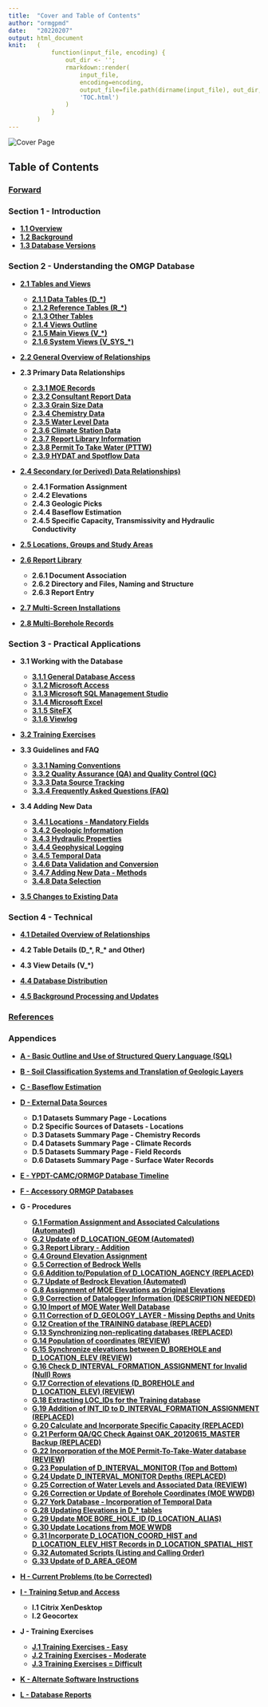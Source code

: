 ```yaml
---
title:  "Cover and Table of Contents"
author: "ormgpmd"
date:   "20220207"
output: html_document
knit:   (
            function(input_file, encoding) {
                out_dir <- '';
                rmarkdown::render(
                    input_file,
                    encoding=encoding,
                    output_file=file.path(dirname(input_file), out_dir,
                    'TOC.html')
                )
            }
        )
---
```


![Cover Page](/database-manual/Cover/cover.jpg)

## Table of Contents

### [Forward](/database-manual/Forward/Forward.html)

### Section 1 - Introduction

* **[1.1 Overview](/database-manual/01_Introduction/01_01-02_Overview_and_Background.html)**
* **[1.2 Background](/database-manual/01_Introduction/01_01-02_Overview_and_Background.html)**
* **[1.3 Database Versions](/database-manual/01_Introduction/01_03_Database_Versions.html)**

### Section 2 - Understanding the OMGP Database

* **[2.1 Tables and Views](/database-manual/02_Understanding_ORMGP_Database/02_01_Tables_and_Views/02_01_Tables_and_Views.html)**

    + **[2.1.1 Data Tables (D_\*)](/database-manual/02_Understanding_ORMGP_Database/02_01_Tables_and_Views/02_01_01_Data_Tables.html)**
    + **[2.1.2 Reference Tables (R_\*)](/database-manual/02_Understanding_ORMGP_Database/02_01_Tables_and_Views/02_01_02_Reference_Tables.html)**
    + **[2.1.3 Other Tables](/database-manual/02_Understanding_ORMGP_Database/02_01_Tables_and_Views/02_01_03_Other_Tables.html)**
    + **[2.1.4 Views Outline](/database-manual/02_Understanding_ORMGP_Database/02_01_Tables_and_Views/02_01_04_Views.html)**
    + **[2.1.5 Main Views (V_\*)](/database-manual/02_Understanding_ORMGP_Database/02_01_Tables_and_Views/02_01_05_Main_Views.html)**
    + **[2.1.6 System Views (V_SYS_\*)](/database-manual/02_Understanding_ORMGP_Database/02_01_Tables_and_Views/02_01_06_System_Views.html)**

* **[2.2 General Overview of Relationships](/database-manual/02_Understanding_ORMGP_Database/02_02_General_Overview_of_Relationships/02_02_General_Overview_of_Relationships.html)**

* **2.3 Primary Data Relationships**

    + **[2.3.1 MOE Records](/database-manual/02_Understanding_ORMGP_Database/02_03_Primary_Data_Relationships/02_03_01_MOE_Records.html)**
    + **[2.3.2 Consultant Report Data](/database-manual/02_Understanding_ORMGP_Database/02_03_Primary_Data_Relationships/02_03_02_Consultant_Report.html)**
    + **[2.3.3 Grain Size Data](/database-manual/02_Understanding_ORMGP_Database/02_03_Primary_Data_Relationships/02_03_03_Grain_Size.html)**
    + **[2.3.4 Chemistry Data](/database-manual/02_Understanding_ORMGP_Database/02_03_Primary_Data_Relationships/02_03_04_Chemistry.html)**
    + **[2.3.5 Water Level Data](/database-manual/02_Understanding_ORMGP_Database/02_03_Primary_Data_Relationships/02_03_05_Water_Level.html)**
    + **[2.3.6 Climate Station Data](/database-manual/02_Understanding_ORMGP_Database/02_03_Primary_Data_Relationships/02_03_06_Climate_Station.html)**
    + **[2.3.7 Report Library Information](/database-manual/02_Understanding_ORMGP_Database/02_03_Primary_Data_Relationships/02_03_07_Report_Library.html)**
    + **[2.3.8 Permit To Take Water (PTTW)](/database-manual/02_Understanding_ORMGP_Database/02_03_Primary_Data_Relationships/02_03_08_PTTW.html)**
    + **[2.3.9 HYDAT and Spotflow Data](/database-manual/02_Understanding_ORMGP_Database/02_03_Primary_Data_Relationships/02_03_09_HYDAT.html)**

* **[2.4 Secondary (or Derived) Data Relationships)](/database-manual/02_Understanding_ORMGP_Database/02_04_Secondary_Data_Relationships/02_04_Secondary_Data_Relationships.html)**

    + **2.4.1 Formation Assignment**
    + **2.4.2 Elevations**
    + **2.4.3 Geologic Picks**
    + **2.4.4 Baseflow Estimation**
    + **2.4.5 Specific Capacity, Transmissivity and Hydraulic Conductivity**

* **[2.5 Locations, Groups and Study Areas](/database-manual/02_Understanding_ORMGP_Database/02_05_Locations_Groups_and_Study_Areas/02_05_Locations_Groups_and_Study_Areas.html)**

* **[2.6 Report Library](/database-manual/02_Understanding_ORMGP_Database/02_06_Report_Library/02_06_Report_Library.html)**

    + **2.6.1 Document Association**
    + **2.6.2 Directory and Files, Naming and Structure**
    + **2.6.3 Report Entry**

* **[2.7 Multi-Screen Installations](/database-manual/02_Understanding_ORMGP_Database/02_07_Multi-Screen_Installations/02_07_Multi-Screen_Installations.html)**

* **[2.8 Multi-Borehole Records](/database-manual/02_Understanding_ORMGP_Database/02_08_Multi-Borehole_Records/02_08_Multi-Borehole_Records.html)**

### Section 3 - Practical Applications

* **3.1 Working with the Database**

    + **[3.1.1 General Database Access](/database-manual/03_01_Working_with_the_Database/03_01_01_Datbase_Access.html)**
    + **[3.1.2 Microsoft Access](/database-manual/03_01_Working_with_the_Database/03_01_02_MS_Access.html)**
    + **[3.1.3 Microsoft SQL Management Studio](/database-manual/03_01_Working_with_the_Database/03_01_03_MSSQLMS.html)** 
    + **[3.1.4 Microsoft Excel](/database-manual/03_01_Working_with_the_Database/03_01_04_MS_Excel.html)**
    + **[3.1.5 SiteFX](/database-manual/03_01_Working_with_the_Database/03_01_05_SiteFX.html)**
    + **[3.1.6 Viewlog](/database-manual/03_01_Working_with_the_Database/03_01_06_Viewlog.html)**

* **[3.2 Training Exercises](/database-manual/03_02_Training_Exercises/03_02_Training_Exercises.html)**

* **3.3 Guidelines and FAQ**

    + **[3.3.1 Naming Conventions](/database-manual/03_Practical_Apllications/03_03_Guidelines_and_FAQ/03_03_01_Naming_Conventions.html)**
    + **[3.3.2 Quality Assurance (QA) and Quality Control (QC)](/database-manual/03_Practical_Applications/03_03_Guidelines_and_FAQ/03_03_02_QA-QC.html)**
    + **[3.3.3 Data Source Tracking](/database-manual/03_Practical_Applications/03_03_Guidelines_and_FAQ/03_03_03_Data_Source_Tracking.html)**
    + **[3.3.4 Frequently Asked Questions (FAQ)](/database-manual/03_Practical_Applications/03_03_Guidelines_and_FAQ/03_03_04_FAQ.html)**

* **3.4 Adding New Data**

    + **[3.4.1 Locations - Mandatory Fields](/database-manual/03_Practical_Applications/03_04_Adding_New_Data/03_04_01-06_Guidelines.html)**
    + **[3.4.2 Geologic Information](/database-manual/03_Practical_Applications/03_04_Adding_New_Data/03_04_01-06_Guidelines.html)**
    + **[3.4.3 Hydraulic Properties](/database-manual/03_Practical_Applications/03_04_Adding_New_Data/03_04_01-06_Guidelines.html)**
    + **[3.4.4 Geophysical Logging](/database-manual/03_Practical_Applications/03_04_Adding_New_Data/03_04_01-06_Guidelines.html)**
    + **[3.4.5 Temporal Data](/database-manual/03_Practical_Applications/03_04_Adding_New_Data/03_04_01-06_Guidelines.html)**
    + **[3.4.6 Data Validation and Conversion](/database-manual/03_Practical_Applications/03_04_Adding_New_Data/03_04_01-06_Guidelines.html)**
    + **[3.4.7 Adding New Data - Methods](/database-manual/03_Practical_Applications/03_04_Adding_New_Data/03_04_07_Methods.html)**
    + **[3.4.8 Data Selection](/database-manual/03_Practical_Applications/03_04_Adding_New_Data/03_04_08_Data_Selection.html)**

* **[3.5 Changes to Existing Data](/database-manual/03_Practical_Applications/03_05_Changing_Existing_Data/03_05_Changing_Existing_Data.html)**

### Section 4 - Technical

* **[4.1 Detailed Overview of Relationships](/database-manual/04_Technical/04_01_Detailed_Relationships/04_01_Detailed_Relationships.html)**

* **4.2 Table Details (D_\*, R_\* and Other)**

* **4.3 View Details (V_\*)**

* **[4.4 Database Distribution](/database-manual/04_Technical/04_04_Database_Distribution/04_04_Database_Distribution.html)**

* **[4.5 Background Processing and Updates](/database-manual/04_Technical/04_05_Background_Processing_Updates/05_05_Background_Processing_Updates.html)**

### [References](/database-manual/References/References.html)

### Appendices

* **[A - Basic Outline and Use of Structured Query Language (SQL)](/database-manual/Appendices/A_SQL_Outline/A_SQL_Outline.html)**

* **[B - Soil Classification Systems and Translation of Geologic Layers](/database-manual/Appendices/B_Soil_Classification/B_Soil_Classification.html)**

* **[C - Baseflow Estimation](/database-manual/Appendices/C_Baseflow/C_Baseflow_Estimation.html)**

* **[D - External Data Sources](/database-manual/Appendices/D_External_Data/D_External_Data_Sources.html)**

    + **D.1 Datasets Summary Page - Locations**
    + **D.2 Specific Sources of Datasets - Locations**
    + **D.3 Datasets Summary Page - Chemistry Records**
    + **D.4 Datasets Summary Page - Climate Records**
    + **D.5 Datasets Summary Page - Field Records**
    + **D.6 Datasets Summary Page - Surface Water Records**

* **[E - YPDT-CAMC/ORMGP Database Timeline](/database-manual/Appendices/E_Database_Timeline/E_Database_Timeline.html)**

* **[F - Accessory ORMGP Databases](/database-manual/Appendices/F_Accessory_Databases/F_Accessory_Databases.html)**

* **G - Procedures**

    + **[G.1 Formation Assignment and Associated Calculations (Automated)](/database-manual/Appendices/G_Procedures/G_01.html)**
    + **[G.2 Update of D_LOCATION_GEOM (Automated)](/database-manual/Appendices/G_Procedures/G_02.html)**
    + **[G.3 Report Library - Addition](/database-manual/Appendices/G_Procedures/G_03.html)**
    + **[G.4 Ground Elevation Assignment](/database-manual/Appendices/G_Procedures/G_04.html)**
    + **[G.5 Correction of Bedrock Wells](/database-manual/Appendices/G_Procedures/G_05.html)**
    + **[G.6 Addition to/Population of D_LOCATION_AGENCY (REPLACED)](/database-manual/Appendices/G_Procedures/G_06.html)**
    + **[G.7 Update of Bedrock Elevation (Automated)](/database-manual/Appendices/G_Procedures/G_07.html)**
    + **[G.8 Assignment of MOE Elevations as Original Elevations](/database-manual/Appendices/G_Procedures/G_08.html)**
    + **[G.9 Correction of Datalogger Information (DESCRIPTION NEEDED)](/database-manual/Appendices/G_Procedures/G_09.html)**
    + **[G.10 Import of MOE Water Well Database](/database-manual/Appendices/G_Procedures/G_10.html)**
    + **[G.11 Correction of D_GEOLOGY_LAYER - Missing Depths and Units](/database-manual/Appendices/G_Procedures/G_11.html)**
    + **[G.12 Creation of the TRAINING database (REPLACED)](/database-manual/Appendices/G_Procedures/G_12.html)**
    + **[G.13 Synchronizing non-replicating databases (REPLACED)](/database-manual/Appendices/G_Procedures/G_13.html)**
    + **[G.14 Population of coordinates (REVIEW)](/database-manual/Appendices/G_Procedures/G_14.html)**
    + **[G.15 Synchronize elevations between D_BOREHOLE and D_LOCATION_ELEV (REVIEW)](/database-manual/Appendices/G_Procedures/G_15.html)**
    + **[G.16 Check D_INTERVAL_FORMATION_ASSIGNMENT for Invalid (Null) Rows](/database-manual/Appendices/G_Procedures/G_16.html)**
    + **[G.17 Correction of elevations (D_BOREHOLE and D_LOCATION_ELEV) (REVIEW)](/database-manual/Appendices/G_Procedures/G_17.html)**
    + **[G.18 Extracting LOC_IDs for the Training database](/database-manual/Appendices/G_Procedures/G_18.html)**
    + **[G.19 Addition of INT_ID to D_INTERVAL_FORMATION_ASSIGNMENT (REPLACED)](/database-manual/Appendices/G_Procedures/G_19.html)**
    + **[G.20 Calculate and Incorporate Specific Capacity (REPLACED)](/database-manual/Appendices/G_Procedures/G_20.html)**
    + **[G.21 Perform QA/QC Check Against OAK_20120615_MASTER Backup (REPLACED)](/database-manual/Appendices/G_Procedures/G_21.html)**
    + **[G.22 Incorporation of the MOE Permit-To-Take-Water database (REVIEW)](/database-manual/Appendices/G_Procedures/G_22.html)**
    + **[G.23 Population of D_INTERVAL_MONITOR (Top and Bottom)](/database-manual/Appendices/G_Procedures/G_23.html)**
    + **[G.24 Update D_INTERVAL_MONITOR Depths (REPLACED)](/database-manual/Appendices/G_Procedures/G_24.html)**
    + **[G.25 Correction of Water Levels and Associated Data (REVIEW)](/database-manual/Appendices/G_Procedures/G_25.html)**
    + **[G.26 Correction or Update of Borehole Coordinates (MOE WWDB)](/database-manual/Appendices/G_Procedures/G_26.html)**
    + **[G.27 York Database - Incorporation of Temporal Data](/database-manual/Appendices/G_Procedures/G_27.html)**
    + **[G.28 Updating Elevations in D_* tables](/database-manual/Appendices/G_Procedures/G_28.html)**
    + **[G.29 Update MOE BORE_HOLE_ID (D_LOCATION_ALIAS)](/database-manual/Appendices/G_Procedures/G_29.html)**
    + **[G.30 Update Locations from MOE WWDB](/database-manual/Appendices/G_Procedures/G_30.html)**
    + **[G.31 Incorporate D_LOCATION_COORD_HIST and D_LOCATION_ELEV_HIST Records in D_LOCATION_SPATIAL_HIST](/database-manual/Appendices/G_Procedures/G_31.html)**
    + **[G.32 Automated Scripts (Listing and Calling Order)](/database-manual/Appendices/G_Procedures/G_32.html)**
    + **[G.33 Update of D_AREA_GEOM](/database-manual/Appendices/G_Procedures/G_33.html)**

* **[H - Current Problems (to be Corrected)](/database-manual/Appendices/H_Current_Problems/H_Current_Problems.html)**

* **[I - Training Setup and Access](/database-manual/Appendices/I_Training_Setup/I_Training_Setup.html)**

    + **I.1 Citrix XenDesktop**
    + **I.2 Geocortex**

* **J - Training Exercises**

    + **[J.1 Training Exercises - Easy](/database-manual/Appendices/J_Training_Exercises/J_1_Easy.html)**
    + **[J.2 Training Exercises - Moderate](/database-manual/Appendices/J_Training_Exercises/J_2_Moderate.html)**
    + **[J.3 Training Exercises = Difficult](/database-manual/Appendices/J_Training_Exercises/J_3_Difficult.html)**

* **[K - Alternate Software Instructions](/database-manual/Appendices/K_Alternate_Software/K_Alternate_Software.html)**

* **[L - Database Reports](/database-manual/Appendices/L_Database_Reports/L_Database_Reports.html)**


